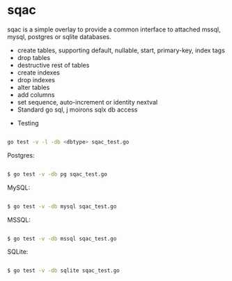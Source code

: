 # sqac


sqac is a simple overlay to provide a common interface to attached mssql, mysql, postgres or sqlite databases.

- create tables, supporting default, nullable, start, primary-key, index tags
- drop tables
- destructive rest of tables
- create indexes
- drop indexes
- alter tables
- add columns
- set sequence, auto-increment or identity nextval
- Standard go sql, j moirons sqlx db access

* Testing

```bash

go test -v -l -db <dbtype> sqac_test.go

```

Postgres:
```bash

$ go test -v -db pg sqac_test.go

```

MySQL:
```bash

$ go test -v -db mysql sqac_test.go

```

MSSQL:
```bash

$ go test -v -db mssql sqac_test.go

```

SQLite:
```bash

$ go test -v -db sqlite sqac_test.go

```
